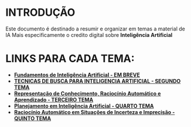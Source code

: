 # INTRODUÇÃO
Este documento é destinado a resumir e organizar em temas a material de IA
Mais especificamente o credito digital sobre **Inteligência Artificial**
# LINKS PARA CADA TEMA:
- **[Fundamentos de Inteligência Artificial - EM BREVE](https://upraggy.github.io/IA)**
- **[TECNICAS DE BUSCA PARA INTELIGENCIA ARTIFICIAL - SEGUNDO TEMA](https://upraggy.github.io/IA/TECNICAS_DE_BUSCA)**
- **[Representação de Conhecimento, Raciocínio Automático e Aprendizado - TERCEIRO TEMA](https://upraggy.github.io/IA/Representação_de_Conhecimento)**
- **[Planejamento em Inteligência Artificial - QUARTO TEMA](https://upraggy.github.io/IA/Planejamento_IA)**
- **[Raciocínio Automático em Situações de Incerteza e Imprecisão - QUINTO TEMA](https://upraggy.github.io/IA/Raciocínio_Automatico)**
